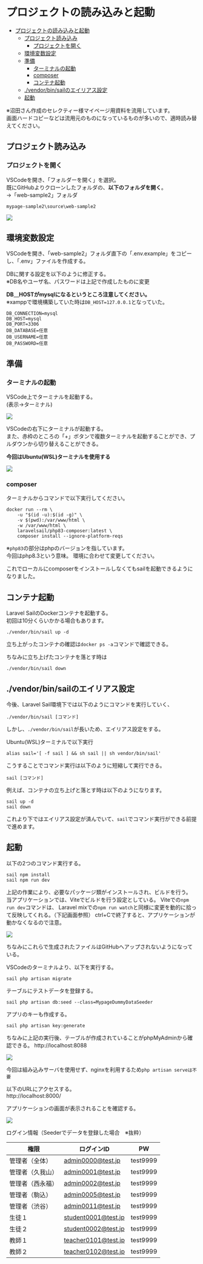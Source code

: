 # プロジェクトの読み込みと起動
<!-- TOC -->

- [プロジェクトの読み込みと起動](#プロジェクトの読み込みと起動)
  - [プロジェクト読み込み](#プロジェクト読み込み)
    - [プロジェクトを開く](#プロジェクトを開く)
  - [環境変数設定](#環境変数設定)
  - [準備](#準備)
    - [ターミナルの起動](#ターミナルの起動)
    - [composer](#composer)
    - [コンテナ起動](#コンテナ起動)
  - [./vendor/bin/sailのエイリアス設定](#./vendor/bin/sailのエイリアス設定)
  - [起動](#起動)
 

<!-- /TOC -->
※沼田さん作成のセレクティー様マイページ用資料を流用しています。  
画面ハードコピーなどは流用元のものになっているものが多いので、適時読み替えてください。  

## プロジェクト読み込み

### プロジェクトを開く

VSCodeを開き、「フォルダーを開く」を選択。  
既にGitHubよりクローンしたフォルダの、**以下のフォルダを開く**。  
→「web-sample2」フォルダ

```
mypage-sample2\source\web-sample2
```

![](./img/04_プロジェクトの読み込みと起動/01.png)


## 環境変数設定

VSCodeを開き、「web-sample2」フォルダ直下の「.env.example」をコピーし、「.env」ファイルを作成する。

DBに関する設定を以下のように修正する。  
※DB名やユーザ名、パスワードは上記で作成したものに変更

**DB＿HOSTがmysqlになるというところ注意してください。**  
※xamppで環境構築していた時は`DB_HOST=127.0.0.1`となっていた。
```
DB_CONNECTION=mysql
DB_HOST=mysql
DB_PORT=3306
DB_DATABASE=任意
DB_USERNAME=任意
DB_PASSWORD=任意
```


## 準備

### ターミナルの起動

VSCode上でターミナルを起動する。  
(表示→ターミナル)

![](./img/04_プロジェクトの読み込みと起動/02.png)

VSCodeの右下にターミナルが起動する。  
また、赤枠のところの「+」ボタンで複数ターミナルを起動することができ、プルダウンから切り替えることができる。  

**今回はUbuntu(WSL)ターミナルを使用する**

![](./img/04_プロジェクトの読み込みと起動/image03.png)


### composer

ターミナルからコマンドで以下実行してください。
```
docker run --rm \
    -u "$(id -u):$(id -g)" \
    -v $(pwd):/var/www/html \
    -w /var/www/html \
    laravelsail/php83-composer:latest \
    composer install --ignore-platform-reqs
```
※`php83`の部分はphpのバージョンを指しています。  
今回はphp8.3という意味。
環境に合わせて変更してください。

これでローカルにcomposerをインストールしなくてもsailを起動できるようになりました。  
 

## コンテナ起動

Laravel SailのDockerコンテナを起動する。  
初回は10分くらいかかる場合もあります。  
```
./vendor/bin/sail up -d
```

立ち上がったコンテナの確認は`docker ps -a`コマンドで確認できる。  

ちなみに立ち上げたコンテナを落とす時は  
```
./vendor/bin/sail down
```


## ./vendor/bin/sailのエイリアス設定

今後、Laravel Sail環境下では以下のようにコマンドを実行していく、
```
./vendor/bin/sail [コマンド]
```

しかし、`./vendor/bin/sail`が長いため、エイリアス設定をする。  

Ubuntu(WSL)ターミナルで以下実行
```
alias sail='[ -f sail ] && sh sail || sh vendor/bin/sail'
```

こうすることでコマンド実行は以下のように短縮して実行できる。
```
sail [コマンド]
```

例えば、コンテナの立ち上げと落とす時は以下のようになります。  
```
sail up -d
sail down
```

これより下ではエイリアス設定が済んでいて、`sail`でコマンド実行ができる前提で進めます。  


## 起動

以下の2つのコマンド実行する。  

```
sail npm install 
sail npm run dev
```

上記の作業により、必要なパッケージ類がインストールされ、ビルドを行う。  
当アプリケーションでは、Viteでビルドを行う設定としている。
Viteでの`npm run dev`コマンドは、
Laravel mixでの`npm run watch`と同様に変更を動的に拾って反映してくれる。（下記画面参照）
ctrl+Cで終了すると、アプリケーションが動かなくなるので注意。

![](./img/04_プロジェクトの読み込みと起動/03_2.png)

ちなみにこれらで生成されたファイルはGitHubへアップされないようになっている。


VSCodeのターミナルより、以下を実行する。  

```
sail php artisan migrate
```

テーブルにテストデータを登録する。
```
sail php artisan db:seed --class=MypageDummyDataSeeder
```

アプリのキーも作成する。

```
sail php artisan key:generate
```

ちなみに上記の実行後、テーブルが作成されていることがphpMyAdminから確認できる。
http://localhost:8088  

![](./img/04_プロジェクトの読み込みと起動/10.png)

今回は組み込みサーバを使用せず、nginxを利用するため`php artisan serveは不要`  

以下のURLにアクセスする。  
http://localhost:8000/

アプリケーションの画面が表示されることを確認する。


![](./img/04_プロジェクトの読み込みと起動/12.png)


ログイン情報（Seederでデータを登録した場合　※抜粋）

|権限|ログインID|PW|
| ---- | ---- | ---- |
|管理者（全体）|admin0000@test.jp|test9999|
|管理者（久我山）|admin0001@test.jp|test9999|
|管理者（西永福）|admin0002@test.jp|test9999|
|管理者（駒込）|admin0005@test.jp|test9999|
|管理者（渋谷）|admin0011@test.jp|test9999|
|生徒１|student0001@test.jp|test9999|
|生徒２|student0002@test.jp|test9999|
|教師１|teacher0101@test.jp|test9999|
|教師２|teacher0102@test.jp|test9999|

